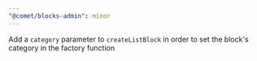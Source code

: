 ```yaml
---
"@comet/blocks-admin": minor
---
```


Add a `category` parameter to `createListBlock` in order to set the block's category in the factory function
